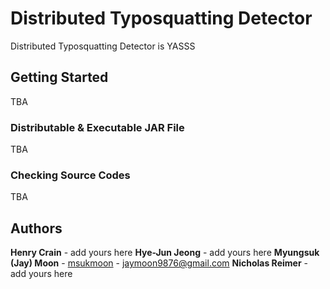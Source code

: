 # Distributed Typosquatting Detector

Distributed Typosquatting Detector is YASSS

## Getting Started

TBA

### Distributable & Executable JAR File

TBA

### Checking Source Codes

TBA

## Authors

**Henry Crain** - add yours here
**Hye-Jun Jeong** - add yours here
**Myungsuk (Jay) Moon** - [msukmoon](https://github.com/msukmoon) - jaymoon9876@gmail.com
**Nicholas Reimer** - add yours here

